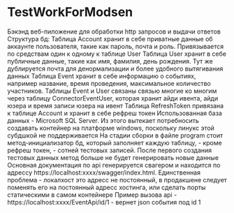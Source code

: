# TestWorkForModsen
Бэкэнд веб-пиложение для обработки http запросов и выдачи ответов
Структура бд: 
Таблица Account хранит в себе приватные данные об аккаунте пользователя, такие как пароль, почта и роль. Привязывается по средствам один к одному к таблице User
Таблица User хранит в себе публичные данные, такие как имя, фамилия, день рождения. Тут же дублируется почта для денормализации и более удобного вытягивания данных
Таблица Event хранит в себе информацию о событиях, например название, время проведения, максимальное количество участников.
Таблицы Event и User связаны связью многие ко многим через таблицу ConnectorEventUser, которая хранит айди ивента, айди юзера и время записи юзера на ивент
Таблица RefreshToken привязана к таблице Account и хранит в себе рефреш токен
Использованная база данных - Microsoft SQL Server. Из этого вытекает потребносить создавать контейнер на платформе windows, поскольку линукс этой субдшкой не поддерживается
На стадии сборки в файле program стоит метод-инициализатор бд, который заполняет каждую таблицу, - кроме рефреш токен, - сотней тестовых записей. После первого создания тестовых данных метод больше не будет генерировать новые данные
Основная документация по api генерируется свагером и находится по адрессу https://localhost:xxxx/swagger/index.html. Единственная проблема - локалхост это адресс не постоянный, в продакшене следует поменять его на постоянный адресс хостинга, или сделать порты статическими в самом контейнере
Пример вызова api - https://localhost:xxxx/EventApi/id/1 - вернет json события под id 1
